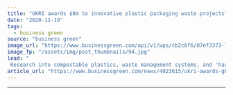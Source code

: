 ```yaml
---
title: "UKRI awards £8m to innovative plastic packaging waste projects"
date: "2020-11-19"
tags: 
  - business green
source: "business green"
image_url: "https://www.businessgreen.com/api/v1/wps/cb2c6f6/07ef3373-7fd9-45ca-8e1f-f51608b7d242/9/0103-plastic-pollution-generic-185x114.jpg"
image_fp: "/assets/img/post_thumbnails/94.jpg"
lead: "
 Research into compostable plastics, waste management systems, and 'hard-to-recycle' plastics among 10 projects to secure support from government-backed agency ..."
article_url: "https://www.businessgreen.com/news/4023615/ukri-awards-gbp8m-innovative-plastic-packaging-waste-projects"
---
```


---
